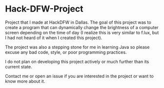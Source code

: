 # Hack-DFW-Project
Project that I made at HackDFW in Dallas.
The goal of this project was to create a program that can dynamically change the brightness of a computer screen depending on the time of day (I realize this is very similar to f.lux, but I had not heard of it when I created this project).

The project was also a stepping stone for me in learning Java so please excuse any bad code, style, or poor programming practices.

I do not plan on developing this project actively or much further than its current state.

Contact me or open an issue if you are interested in the project or want to know more about it.
